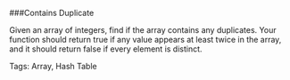###Contains Duplicate

Given an array of integers, find if the array contains any duplicates. Your function should return true if any value appears at least twice in the array, and it should return false if every element is distinct. 

Tags: Array, Hash Table
